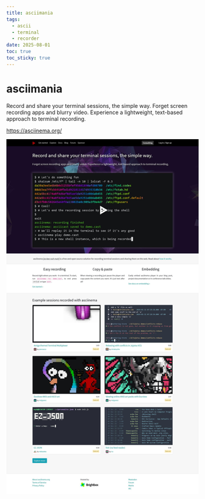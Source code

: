 ```yaml
---
title: asciimania
tags:
  - ascii
  - terminal
  - recorder
date: 2025-08-01
toc: true
toc_sticky: true
---
```



# asciimania

Record and share your terminal sessions, the simple way.
Forget screen recording apps and blurry video. Experience a lightweight, text-based approach to terminal recording.

https://asciinema.org/

![](../_asset/2025-07-28-asciimania-20250801103939.jpg)
